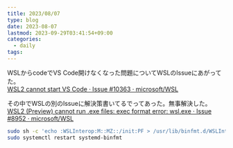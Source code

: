```yaml
---
title: 2023/08/07
type: blog
date: 2023-08-07
lastmod: 2023-09-29T03:41:54+09:00
categories:
  - daily
tags:
---
```


WSLからcodeでVS Code開けなくなった問題についてWSLのIssueにあがってた。  
[WSL2 cannot start VS Code · Issue #10363 · microsoft/WSL](https://github.com/microsoft/WSL/issues/10363#issuecomment-1667051516)  

その中でWSLの別のIssueに解決策書いてるでってあった。無事解決した。  
[WSL2 (Preview) cannot run .exe files: exec format error: wsl.exe · Issue #8952 · microsoft/WSL](https://github.com/microsoft/WSL/issues/8952)  

```bash
sudo sh -c 'echo :WSLInterop:M::MZ::/init:PF > /usr/lib/binfmt.d/WSLInterop.conf'
sudo systemctl restart systemd-binfmt
```
